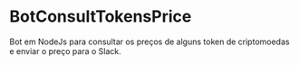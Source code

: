 # BotConsultTokensPrice
Bot em NodeJs para consultar os preços de alguns token de criptomoedas e enviar o preço para o Slack.
